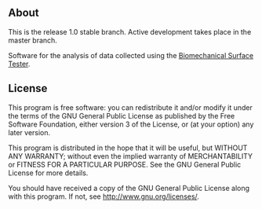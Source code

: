 About
-----

This is the release 1.0 stable branch. Active development takes place in the master branch.

Software for the analysis of data collected using the [Biomechanical Surface Tester](http://www.bioappeng.com/Horse/Horse_home.html).


License
-------

This program is free software: you can redistribute it and/or modify
it under the terms of the GNU General Public License as published by
the Free Software Foundation, either version 3 of the License, or
(at your option) any later version.

This program is distributed in the hope that it will be useful,
but WITHOUT ANY WARRANTY; without even the implied warranty of
MERCHANTABILITY or FITNESS FOR A PARTICULAR PURPOSE.  See the
GNU General Public License for more details.

You should have received a copy of the GNU General Public License
along with this program.  If not, see <http://www.gnu.org/licenses/>.
